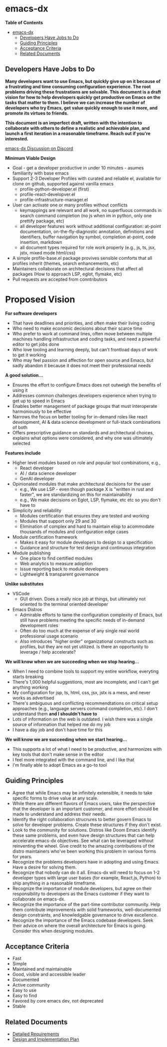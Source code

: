 # emacs-dx

<!-- markdown-toc start - Don't edit this section. Run M-x markdown-toc-refresh-toc -->
**Table of Contents**

- [emacs-dx](#emacs-dx)
    - [Developers Have Jobs to Do](#developers-have-jobs-to-do)
    - [Guiding Principles](#guiding-principles)
    - [Acceptance Criteria](#acceptance-criteria)
    - [Related Documents](#related-documents)

<!-- markdown-toc end -->


## Developers Have Jobs to Do

**Many developers want to use Emacs, but quickly give up on it because of a frustrating and time consuming configuration experience. The root problems driving these frustrations are solvable. This document is a draft vision for how to help developers quickly get productive on Emacs on the tasks that matter to them. I believe we can increase the number of developers who try Emacs, get value quickly enough to use it more, and promote its virtues to friends.**

**This document is an imperfect draft, written with the intention to collaborate with others to define a realistic and achievable plan, and launch a first iteration in a reasonable timeframe. Reach out if you're interested.**

[emacs-dx Discussion on Discord](https://discord.gg/9F4DSE25r7)

**Minimum Viable Design**
- Goal - get a developer productive in under 10 minutes - asumes familiarity with base emacs
- Support 2-3 Developer Profiles with curated and reliable el, available for clone on github, supported against vanilla emacs
  - profile-python-developer.el (first)
  - profile-react-developver.el
  - profile-infrastructure-manager.el
- User can activate one or many profiles without conflicts
  - keymappings are relevant and all work, no superfluous commands in search command completion (no js when im in python, only one prettify package, etc)
  - all developer features work without additional configuration: at-point documentation, on-the-fly-diagnostic annotation, definitions and identifiers, buffer navigation by symbol, completion at-point, code insertion, markdown
  - all document types required for role work properly (e.g., js, ts, jsx, jstx, mixed mode html/css)
- A simple profile-base.el package provives sensible comforts that all profiles inherit (themes, search enhancements, etc)
- Maintainers collaborate on architectural decisions that affect all packages (How to approach LSP, eglot, flymake, etc)
- Pull requests are accepted from conntributors


# Proposed Vision

**For software developers**
- That have deadlines and priorities, and often make their living coding
- Who need to make economic decisions about their scarce time
- Who prefer to work at command lines, often move between multiple machines handling infrastructue and coding tasks, and need a powerful editor to get jobs done
- Who love tooling and learning deeply, but can't frontload days of work to get it working
- Who may feel passion and affection for open source and Emacs, but sadly abandon it because it does not meet their professional needs

**A good solution...**
- Ensures the effort to configure Emacs does not outweigh the benefits of using it
- Addresses common challenges developers experience when trying to get up to speed in Emacs
- Enables better management of package groups that must interoperate harmoniously to be effective
- Narrows the focus on better tooling for in-demand roles like react development, AI & data science development or full-stack combinations of both
- Offers prescriptive guidance on standards and architectural choices, explains what options were considered, and why one was ultimately selected

**Features include**
- Higher level modules based on role and popular tool combinations, e.g.,
  - React developer
  - AI / data science developer
  - GenAI developer
- Opinionated modules that make architectural decisions for the user
  - e.g., We use LSP - even though package X is "written in rust and faster", we are standardizing on this for maintainability
  - e.g., We make decisions on Eglot, LSP, flymake, etc etc so you don't have to
- Simplicity and reliability
  - Modules certification that ensures they are tested and working
  - Modules that support only 29 and 30
  - Elimination of complex and hard to maintain elisp to acommodate thousands of modules and configuration edge cases
- Module certification framework
  - Makes it easy for module developers to design to a specification
  - Guidance and structure for test design and continuous integration
- Module publishing
  - One place to find certified modules
  - Web analytics to measure adoption
  - Issue reporting back to module developers
  - Lightweight & transparent governance

**Unlike substitutes**
- VSCode
  - GUI driven. Does a really nice job at things, but ultimately not oriented to the terminal oriented developer
- Emacs Distros
  - Admirable efforts to tame the configuration complexity of Emacs, but still have problems meeting the specific needs of in-demand development roles
  - Often do too much at the expense of any single real world professional usage scenario
  - Also introduces "higher order" organizational constructs such as profiles, but they are not yet utilized. Is there an opportunity to leverage / help accelerate?

**We will know when we are succeeding when we stop hearing...**
- When I need to combine tools to support my entire workflow, everyting starts breaking
- There's 1,000 helpful suggestions, most are incomplete, and I can't get anything working
- My configuration for jsp, ts, html, css, jsx, jstx is a mess, and never works as advertised
- There's ambiguous and conflicting recommendtations on critical setup approaches (e.g., language servers command completion, etc). I don't understand them **and I shouldn't have to**
- Lots of information on the web is outdated. I wish there was a single source of information that helped me do my job
- I have a day job and don't have time for this

**We will know we are succeeding when we start hearing...**
- This supports a lot of what I need to be productive, and harmonizes with key tools that don't make sense in the editor
- I feel more integrated with the command line, and I like that
- I'm finally able to adopt Emacs as a go-to tool

## Guiding Principles
- Agree that while Emacs may be infinitely extensible, it needs to take specific forms to drive value at any scale.
- While there are different flavors of Emacs users, take the perspective that the developer is an important customer, and more effort should be made to understand and address their needs.
- Identify the right collaboration strucrures to better govern Emacs to solve for developer problems. Create these structures if they don't exist.
- Look to the community for solutions. Distros like Doom Emacs identify these same problems, and even have design structures that can help accelerate emacs-dx objectives. See what can be leveraged without reinventing the wheel. Give credit to the amazing contributions of the distro maintainers who've been working this problem in various forms for years.
- Recognize the problems developers have in adopting and using Emacs. Have a desire for solving them.
- Recognize that nobody can do it all. Emacs-dx will need to focus on 1-2 developer types with large user bases (for example, React.js, Python) to ship anything in a reasonable timeframe.
- Recognize the importance of module developers, but agree on their responsibility to developers as the Emacs customer if they want to collaborate on emacs-dx.
- Recognize the importance of the part-time contributor community. Help them contribute improvements with solid frameworks, well-documented design constraints, and knowledgable governance to drive excellence.
- Recognize the importance of the Emacs codebase developers. Seek their advice on where the overall architecture for Emacs is going. Consider this when designing modules.

## Acceptance Criteria
- Fast
- Simple
- Maintained and maintainable 
- Good, visible and accessible leader
- Documented
- Active community
- Easy to use 
- Easy to find
- Favored by core emacs dev, not deprecated 
- Stable

## Related Documents
* [Detailed Requirements](emacs-dx-user-stories.md)
* [Design and Implementation Plan](emacs-dx-plan.md)


